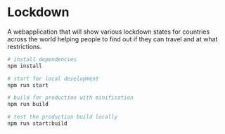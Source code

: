 # Lockdown

A webapplication that will show various lockdown states for countries across the world helping people to find out if they can travel and at what restrictions.

```bash
# install dependencies
npm install

# start for local development
npm run start

# build for production with minification
npm run build

# test the production build locally
npm run start:build
```
